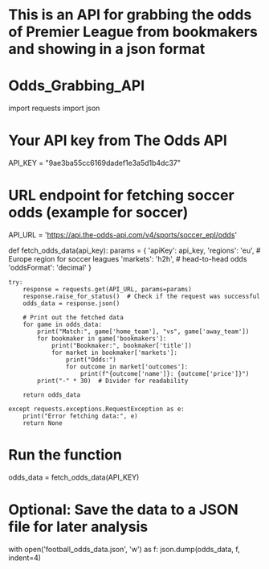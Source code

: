 # This is an API for grabbing the odds of Premier League from bookmakers and showing in a json format
# Odds_Grabbing_API

import requests
import json

# Your API key from The Odds API
API_KEY = "9ae3ba55cc6169dadef1e3a5d1b4dc37"
# URL endpoint for fetching soccer odds (example for soccer)
API_URL = 'https://api.the-odds-api.com/v4/sports/soccer_epl/odds'

def fetch_odds_data(api_key):
    params = {
        'apiKey': api_key,
        'regions': 'eu',  # Europe region for soccer leagues
        'markets': 'h2h', # head-to-head odds
        'oddsFormat': 'decimal'
    }
    
    try:
        response = requests.get(API_URL, params=params)
        response.raise_for_status()  # Check if the request was successful
        odds_data = response.json()
        
        # Print out the fetched data
        for game in odds_data:
            print("Match:", game['home_team'], "vs", game['away_team'])
            for bookmaker in game['bookmakers']:
                print("Bookmaker:", bookmaker['title'])
                for market in bookmaker['markets']:
                    print("Odds:")
                    for outcome in market['outcomes']:
                        print(f"{outcome['name']}: {outcome['price']}")
            print("-" * 30)  # Divider for readability
            
        return odds_data
    
    except requests.exceptions.RequestException as e:
        print("Error fetching data:", e)
        return None

# Run the function
odds_data = fetch_odds_data(API_KEY)

# Optional: Save the data to a JSON file for later analysis
with open('football_odds_data.json', 'w') as f:
    json.dump(odds_data, f, indent=4)
